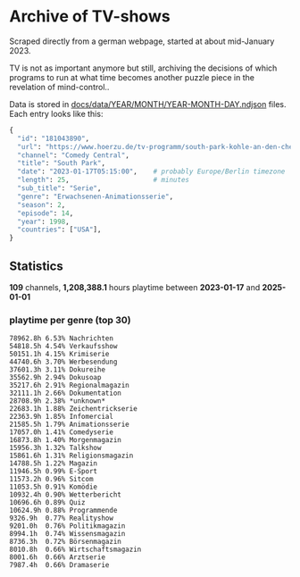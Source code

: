 # Archive of TV-shows

Scraped directly from a german webpage, started at about mid-January 2023.

TV is not as important anymore but still, archiving the decisions of which programs to run at what time
becomes another puzzle piece in the revelation of mind-control.. 

Data is stored in [docs/data/YEAR/MONTH/YEAR-MONTH-DAY.ndjson](docs/data/) files. 
Each entry looks like this:

```python
{
  "id": "181043890", 
  "url": "https://www.hoerzu.de/tv-programm/south-park-kohle-an-den-chefkoch/bid_181043890/", 
  "channel": "Comedy Central", 
  "title": "South Park", 
  "date": "2023-01-17T05:15:00",    # probably Europe/Berlin timezone 
  "length": 25,                     # minutes 
  "sub_title": "Serie", 
  "genre": "Erwachsenen-Animationsserie", 
  "season": 2, 
  "episode": 14, 
  "year": 1998, 
  "countries": ["USA"],
}
```

## Statistics

**109** channels, **1,208,388.1** hours playtime between **2023-01-17** and **2025-01-01**


### playtime per genre (top 30)

    78962.8h 6.53% Nachrichten
    54818.5h 4.54% Verkaufsshow
    50151.1h 4.15% Krimiserie
    44740.6h 3.70% Werbesendung
    37601.3h 3.11% Dokureihe
    35562.9h 2.94% Dokusoap
    35217.6h 2.91% Regionalmagazin
    32111.1h 2.66% Dokumentation
    28708.9h 2.38% *unknown*
    22683.1h 1.88% Zeichentrickserie
    22363.9h 1.85% Infomercial
    21585.5h 1.79% Animationsserie
    17057.0h 1.41% Comedyserie
    16873.8h 1.40% Morgenmagazin
    15956.3h 1.32% Talkshow
    15861.6h 1.31% Religionsmagazin
    14788.5h 1.22% Magazin
    11946.5h 0.99% E-Sport
    11573.2h 0.96% Sitcom
    11053.5h 0.91% Komödie
    10932.4h 0.90% Wetterbericht
    10696.6h 0.89% Quiz
    10624.9h 0.88% Programmende
    9326.9h  0.77% Realityshow
    9201.0h  0.76% Politikmagazin
    8994.1h  0.74% Wissensmagazin
    8736.3h  0.72% Börsenmagazin
    8010.8h  0.66% Wirtschaftsmagazin
    8001.6h  0.66% Arztserie
    7987.4h  0.66% Dramaserie
